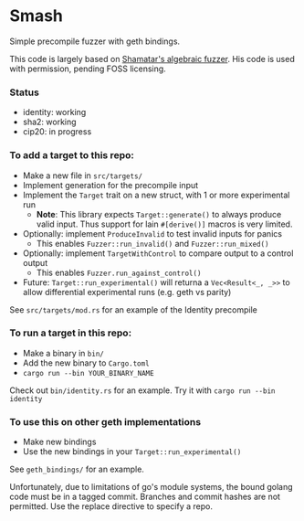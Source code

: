 # Smash

Simple precompile fuzzer with geth bindings.

This code is largely based on
[Shamatar's algebraic fuzzer](https://github.com/shamatar/algebraic_fuzzer/).
His code is used with permission, pending FOSS licensing.

### Status

- identity: working
- sha2: working
- cip20: in progress

### To add a target to this repo:

- Make a new file in `src/targets/`
- Implement generation for the precompile input
- Implement the `Target` trait on a new struct, with 1 or more experimental
    run
    - **Note**: This library expects `Target::generate()` to always produce
    valid input. Thus support for lain `#[derive()]` macros is very limited.
- Optionally: implement `ProduceInvalid` to test invalid inputs for panics
    - This enables `Fuzzer::run_invalid()` and `Fuzzer::run_mixed()`
- Optionally: implement `TargetWithControl` to compare output to a control
    output
    - This enables `Fuzzer.run_against_control()`
- Future: `Target::run_experimental()` will returna a `Vec<Result<_, _>>` to
    allow differential experimental runs (e.g. geth vs parity)

See `src/targets/mod.rs` for an example of the Identity precompile

### To run a target in this repo:

- Make a binary in `bin/`
- Add the new binary to `Cargo.toml`
- `cargo run --bin YOUR_BINARY_NAME`

Check out `bin/identity.rs` for an example. Try it with
`cargo run --bin identity `

### To use this on other geth implementations

- Make new bindings
- Use the new bindings in your `Target::run_experimental()`

See `geth_bindings/` for an example.

Unfortunately, due to limitations of go's module systems, the bound golang
code must be in a tagged commit. Branches and commit hashes are not permitted.
Use the replace directive to specify a repo.